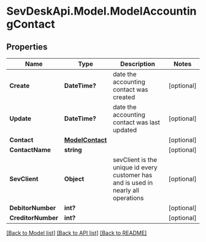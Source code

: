 # SevDeskApi.Model.ModelAccountingContact
## Properties

Name | Type | Description | Notes
------------ | ------------- | ------------- | -------------
**Create** | **DateTime?** | date the accounting contact was created | [optional] 
**Update** | **DateTime?** | date the accounting contact was last updated | [optional] 
**Contact** | [**ModelContact**](ModelContact.md) |  | [optional] 
**ContactName** | **string** |  | [optional] 
**SevClient** | **Object** | sevClient is the unique id every customer has and is used in nearly all operations | [optional] 
**DebitorNumber** | **int?** |  | [optional] 
**CreditorNumber** | **int?** |  | [optional] 

[[Back to Model list]](../README.md#documentation-for-models) [[Back to API list]](../README.md#documentation-for-api-endpoints) [[Back to README]](../README.md)

